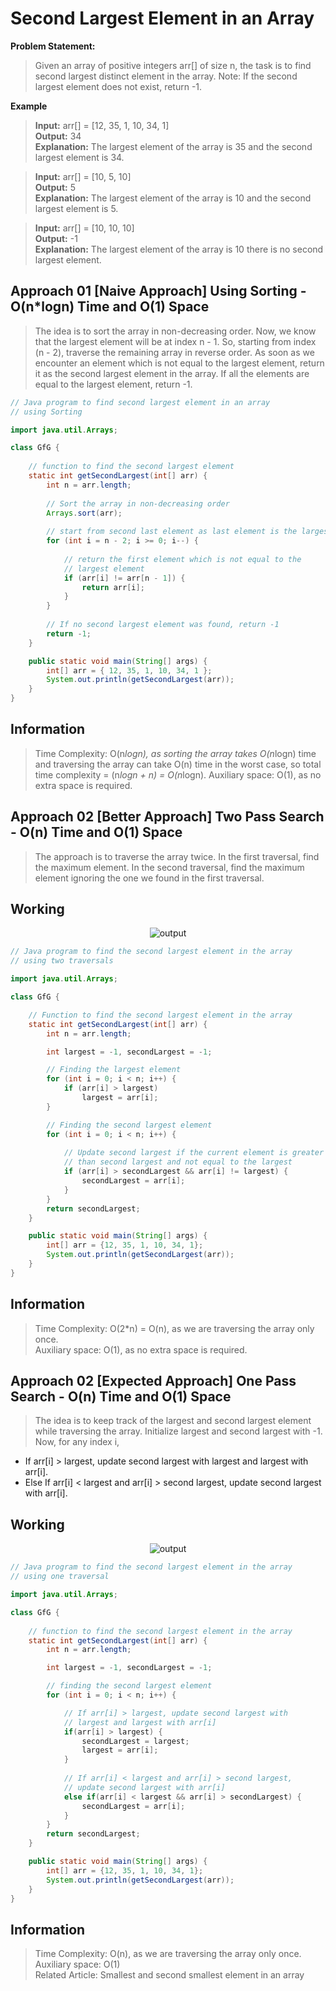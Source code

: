 # Second Largest Element in an Array
**Problem  Statement:**
> Given an array of positive integers arr[] of size n, the task is to find second largest distinct element in the array.
Note: If the second largest element does not exist, return -1.

**Example**
> **Input:** arr[] = [12, 35, 1, 10, 34, 1]<br>
**Output:** 34<br>
**Explanation:** The largest element of the array is 35 and the second largest element is 34.

> **Input:** arr[] = [10, 5, 10]<br>
**Output:** 5<br>
**Explanation:** The largest element of the array is 10 and the second largest element is 5.

> **Input:** arr[] = [10, 10, 10]<br>
**Output:** -1<br>
**Explanation:** The largest element of the array is 10 there is no second largest element.

## Approach 01 [Naive Approach] Using Sorting - O(n*logn) Time and O(1) Space
> The idea is to sort the array in non-decreasing order. Now, we know that the largest element will be at index n - 1. So, starting from index (n - 2), traverse the remaining array in reverse order. As soon as we encounter an element which is not equal to the largest element, return it as the second largest element in the array. If all the elements are equal to the largest element, return -1.
``` Java
// Java program to find second largest element in an array
// using Sorting

import java.util.Arrays;

class GfG {
    
    // function to find the second largest element
    static int getSecondLargest(int[] arr) {
        int n = arr.length;
        
        // Sort the array in non-decreasing order
        Arrays.sort(arr);
        
        // start from second last element as last element is the largest
        for (int i = n - 2; i >= 0; i--) {
            
            // return the first element which is not equal to the 
            // largest element
            if (arr[i] != arr[n - 1]) {
                return arr[i];
            }
        }
        
        // If no second largest element was found, return -1
        return -1;
    }

    public static void main(String[] args) {
        int[] arr = { 12, 35, 1, 10, 34, 1 };
        System.out.println(getSecondLargest(arr));
    }
}

```
## Information
> Time Complexity: O(n*logn), as sorting the array takes O(n*logn) time and traversing the array can take O(n) time in the worst case, so total time complexity = (n*logn + n) = O(n*logn).
Auxiliary space: O(1), as no extra space is required.

## Approach 02 [Better Approach] Two Pass Search - O(n) Time and O(1) Space
> The approach is to traverse the array twice. In the first traversal, find the maximum element. In the second traversal, find the maximum element ignoring the one we found in the first traversal.
## Working
<p align="center">
  <img src="https://github.com/user-attachments/assets/63bcc9c4-748e-4d76-9246-64e2704f642d" alt="output">
</p>

```java
// Java program to find the second largest element in the array
// using two traversals

import java.util.Arrays;

class GfG {

    // Function to find the second largest element in the array
    static int getSecondLargest(int[] arr) {
        int n = arr.length;

        int largest = -1, secondLargest = -1;

        // Finding the largest element
        for (int i = 0; i < n; i++) {
            if (arr[i] > largest)
                largest = arr[i];
        }

        // Finding the second largest element
        for (int i = 0; i < n; i++) {
            
            // Update second largest if the current element is greater
            // than second largest and not equal to the largest
            if (arr[i] > secondLargest && arr[i] != largest) {
                secondLargest = arr[i];
            }
        }
        return secondLargest;
    }

    public static void main(String[] args) {
        int[] arr = {12, 35, 1, 10, 34, 1};
        System.out.println(getSecondLargest(arr));
    }
}

```
## Information
> Time Complexity: O(2*n) = O(n), as we are traversing the array only once.<br>
Auxiliary space: O(1), as no extra space is required.

## Approach 02 [Expected Approach] One Pass Search - O(n) Time and O(1) Space
> The idea is to keep track of the largest and second largest element while traversing the array. Initialize largest and second largest with -1. Now, for any index i,
- If arr[i] > largest, update second largest with largest and largest with arr[i].
- Else If arr[i] < largest and arr[i] > second largest, update second largest with arr[i].

## Working
<p align="center">
  <img src="https://github.com/user-attachments/assets/1c3df59e-ac25-4035-95bc-ffa2232dfa3f" alt="output">
</p>

``` java
// Java program to find the second largest element in the array
// using one traversal

import java.util.Arrays;

class GfG {
    
    // function to find the second largest element in the array
    static int getSecondLargest(int[] arr) {
        int n = arr.length;

        int largest = -1, secondLargest = -1;

        // finding the second largest element
        for (int i = 0; i < n; i++) {

            // If arr[i] > largest, update second largest with
            // largest and largest with arr[i]
            if(arr[i] > largest) {
                secondLargest = largest;
                largest = arr[i];
            }
          
            // If arr[i] < largest and arr[i] > second largest, 
            // update second largest with arr[i]
            else if(arr[i] < largest && arr[i] > secondLargest) {
                secondLargest = arr[i];
            }
        }
        return secondLargest;
    }

    public static void main(String[] args) {
        int[] arr = {12, 35, 1, 10, 34, 1};
        System.out.println(getSecondLargest(arr));
    }
}

```

## Information
> Time Complexity: O(n), as we are traversing the array only once.<br>
Auxiliary space: O(1)<br>
Related Article: Smallest and second smallest element in an array
